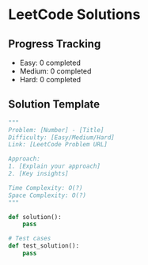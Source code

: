 # LeetCode Solutions

## Progress Tracking
- Easy: 0 completed
- Medium: 0 completed
- Hard: 0 completed

## Solution Template
```python
"""
Problem: [Number] - [Title]
Difficulty: [Easy/Medium/Hard]
Link: [LeetCode Problem URL]

Approach:
1. [Explain your approach]
2. [Key insights]

Time Complexity: O(?)
Space Complexity: O(?)
"""

def solution():
    pass

# Test cases
def test_solution():
    pass
```
